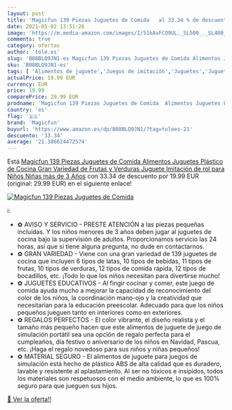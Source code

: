 ```yaml
---
layout: post
title: 'Magicfun 139 Piezas Juguetes de Comida   al 33.34 % de descuento'
date: 2021-05-02 13:51:26
image: 'https://m.media-amazon.com/images/I/51kAsFCO9UL._SL500_._SL400_.jpg'
comments: true
category: ofertas
author: 'tole.es'
slug: 'B08BLQ9JN1-es Magicfun 139 Piezas Juguetes de Comida Alimentos Juguetes...'
sku: 'B08BLQ9JN1-es'
tags: [ 'Alimentos de juguete','Juegos de imitación','Juguetes','Juguetes de cocina','Juguetes y juegos','juguetes','magicfun', ]
actualPrice: 19.99 EUR
currency: EUR
price: 19.99
comparePrice: 29.99 EUR
prodname: 'Magicfun 139 Piezas Juguetes de Comida  Alimentos Juguetes Plástico de Cocina Gran Variedad de Frutas y Verduras  Juguete Imitación de rol para Niños Niñas más de 3 Años'
country: 'es'
flag: '🇪🇸'
brand: 'Magicfun'
buyurl: 'https://www.amazon.es/dp/B08BLQ9JN1/?tag=tolees-21'
descuento: '33.34'
average: '21.386624472574'
---
```


Está [Magicfun 139 Piezas Juguetes de Comida  Alimentos Juguetes Plástico de Cocina Gran Variedad de Frutas y Verduras  Juguete Imitación de rol para Niños Niñas más de 3 Años](https://www.amazon.es/dp/B08BLQ9JN1/?tag=tolees-21) con 33.34 de descuento por 19.99 EUR (original: 29.99 EUR) en el siguiente enlace!

[![Magicfun 139 Piezas Juguetes de Comida  ](https://m.media-amazon.com/images/I/51kAsFCO9UL._SL500_._SL400_.jpg)](https://www.amazon.es/dp/B08BLQ9JN1/?tag=tolees-21)

ℹ️:

- ✿ AVISO Y SERVICIO - PRESTE ATENCIÓN a las piezas pequeñas incluidas. Y los niños menores de 3 años deben jugar al juguetes de cocina bajo la supervisión de adultos. Proporcionamos servicio las 24 horas, así que si tiene alguna pregunta, no dude en contactarnos.
- ✿ GRAN VARIEDAD - Viene con una gran variedad de 139 juguetes de cocina que incluyen 6 tipos de latas, 10 tipos de bebidas, 11 tipos de frutas, 10 tipos de verduras, 12 tipos de comida rápida, 12 tipos de bocadillos, etc. ¡Todo lo que los niños necesitan para divertirse mucho!
- ✿ JUGUETES EDUCATIVOS - Al fingir cocinar y comer, este juego de comida ayuda mucho a mejorar la capacidad de reconocimiento del color de los niños, la coordinación mano-ojo y la creatividad que necesitarían para la educación preescolar. Adecuado para que los niños pequeños jueguen tanto en interiores como en exteriores.
- ✿ REGALOS PERFECTOS - El color vibrante, el diseño realista y el tamaño más pequeño hacen que este alimentos de juguete de juego de simulación portátil sea una opción de regalo perfecta para el cumpleaños, día festivo o aniversario de los niños en Navidad, Pascua, etc. ¡Haga el regalo novedoso para sus niños y niñas pequeños!
- ✿ MATERIAL SEGURO - El alimentos de juguete para juegos de simulación está hecho de plástico ABS de alta calidad que es duradero, lavable y resistente al aplastamiento. Al ser no tóxicos e insípidos, todos los materiales son respetuosos con el medio ambiente, lo que es 100% seguro para que jueguen sus hijos.

[🛒 Ver la oferta!!](https://www.amazon.es/dp/B08BLQ9JN1/?tag=tolees-21)
